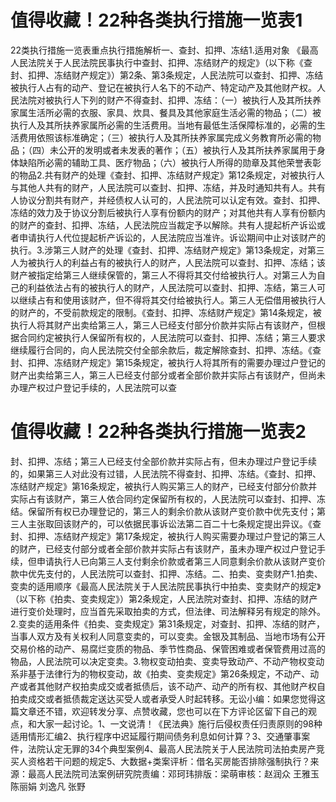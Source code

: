 # 值得收藏！22种各类执行措施一览表1

22类执行措施一览表重点执行措施解析一、查封、扣押、冻结1.适用对象 《最高人民法院关于人民法院民事执行中查封、扣押、冻结财产的规定》（以下称《查封、扣押、冻结财产规定》）第2条、第3条规定，人民法院可以查封、扣押、冻结被执行人占有的动产、登记在被执行人名下的不动产、特定动产及其他财产权。人民法院对被执行人下列的财产不得查封、扣押、冻结：（一）被执行人及其所扶养家属生活所必需的衣服、家具、炊具、餐具及其他家庭生活必需的物品；（二）被执行人及其所扶养家属所必需的生活费用。当地有最低生活保障标准的，必需的生活费用依照该标准确定；（三）被执行人及其所扶养家属完成义务教育所必需的物品；（四）未公开的发明或者未发表的著作；（五）被执行人及其所扶养家属用于身体缺陷所必需的辅助工具、医疗物品；（六）被执行人所得的勋章及其他荣誉表彰的物品2.共有财产的处理《查封、扣押、冻结财产规定》第12条规定，对被执行人与其他人共有的财产，人民法院可以查封、扣押、冻结，并及时通知共有人。共有人协议分割共有财产，并经债权人认可的，人民法院可以认定有效。查封、扣押、冻结的效力及于协议分割后被执行人享有份额内的财产；对其他共有人享有份额内的财产的查封、扣押、冻结，人民法院应当裁定予以解除。共有人提起析产诉讼或者申请执行人代位提起析产诉讼的，人民法院应当准许。诉讼期间中止对该财产的执行。3.涉第三人财产的处理《查封、扣押、冻结财产规定》第13条规定，对第三人为被执行人的利益占有的被执行人的财产，人民法院可以查封、扣押、冻结；该财产被指定给第三人继续保管的，第三人不得将其交付给被执行人。对第三人为自己的利益依法占有的被执行人的财产，人民法院可以查封、扣押、冻结，第三人可以继续占有和使用该财产，但不得将其交付给被执行人。第三人无偿借用被执行人的财产的，不受前款规定的限制。《查封、扣押、冻结财产规定》第14条规定，被执行人将其财产出卖给第三人，第三人已经支付部分价款并实际占有该财产，但根据合同约定被执行人保留所有权的，人民法院可以查封、扣押、冻结；第三人要求继续履行合同的，向人民法院交付全部余款后，裁定解除查封、扣押、冻结。《查封、扣押、冻结财产规定》第15条规定，被执行人将其所有的需要办理过户登记的财产出卖给第三人，第三人已经支付部分或者全部价款并实际占有该财产，但尚未办理产权过户登记手续的，人民法院可以查

# 值得收藏！22种各类执行措施一览表2

封、扣押、冻结；第三人已经支付全部价款并实际占有，但未办理过户登记手续的，如果第三人对此没有过错，人民法院不得查封、扣押、冻结。《查封、扣押、冻结财产规定》第16条规定，被执行人购买第三人的财产，已经支付部分价款并实际占有该财产，第三人依合同约定保留所有权的，人民法院可以查封、扣押、冻结。保留所有权已办理登记的，第三人的剩余价款从该财产变价款中优先支付；第三人主张取回该财产的，可以依据民事诉讼法第二百二十七条规定提出异议。《查封、扣押、冻结财产规定》第17条规定，被执行人购买需要办理过户登记的第三人的财产，已经支付部分或者全部价款并实际占有该财产，虽未办理产权过户登记手续，但申请执行人已向第三人支付剩余价款或者第三人同意剩余价款从该财产变价款中优先支付的，人民法院可以查封、扣押、冻结。二、拍卖、变卖财产1.拍卖、变卖的适用顺序《最高人民法院关于人民法院民事执行中拍卖、变卖财产的规定》（以下称《拍卖、变卖规定》）第2条规定，人民法院对查封、扣押、冻结的财产进行变价处理时，应当首先采取拍卖的方式，但法律、司法解释另有规定的除外。2.变卖的适用条件《拍卖、变卖规定》第31条规定，对查封、扣押、冻结的财产，当事人双方及有关权利人同意变卖的，可以变卖。金银及其制品、当地市场有公开交易价格的动产、易腐烂变质的物品、季节性商品、保管困难或者保管费用过高的物品，人民法院可以决定变卖。3.物权变动拍卖、变卖导致动产、不动产物权变动系非基于法律行为的物权变动，故《拍卖、变卖规定》第26条规定，不动产、动产或者其他财产权拍卖成交或者抵债后，该不动产、动产的所有权、其他财产权自拍卖成交或者抵债裁定送达买受人或者承受人时起转移。无讼小编：如果您觉得这篇文章还不错，欢迎转发分享、点赞收藏，您也可以在下方评论区留下自己的观点，和大家一起讨论。1、一文说清！《民法典》施行后侵权责任归责原则的98种适用情形汇编2、执行程序中迟延履行期间债务利息如何计算？3、交通肇事案件，法院认定无罪的34个典型案例4、最高人民法院关于人民法院司法拍卖房产竞买人资格若干问题的规定5、大数据+类案评析：借名买房能否排除强制执行？来源：最高人民法院司法案例研究院责编：邓珂玮排版：梁萌审核：赵润众 王雅玉 陈丽娟 刘逸凡 张野

